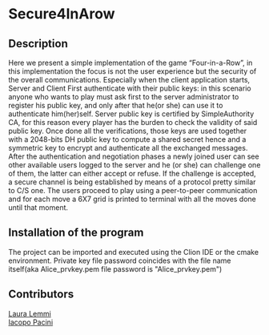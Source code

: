 # Secure4InArow

## Description
Here we present a simple implementation of the game “Four-in-a-Row”, in this
implementation the focus is not the user experience but the security of the overall
communications.
Especially when the client application starts, Server and Client
First authenticate with their public keys: in this scenario anyone who wants to play must ask first
to the server administrator to register his public key, and only after that he(or she) can use it to
authenticate him(her)self.
Server public key is certified by SimpleAuthority CA, for this reason every
player has the burden to check the validity of said public key.
Once done all the verifications, those keys are used together with a 2048-bits DH public key to
compute a shared secret hence and a symmetric key to encrypt and authenticate all the exchanged
messages.
After the authentication and negotiation phases a newly joined user can see other available users
logged to the server and he (or she) can challenge one of them, the latter can either accept or
refuse.
If the challenge is accepted, a secure channel is being established by means of a protocol
pretty similar to C/S one.
The users proceed to play using a peer-to-peer communication and for
each move a 6X7 grid is printed to terminal with all the moves done until that moment.

## Installation of the program
The project can be imported and executed using the Clion IDE or the cmake environment.
Private key file password coincides with the file name itself(aka Alice_prvkey.pem file 
password is "Alice_prvkey.pem")

## Contributors
[Laura Lemmi](https://github.com/llemmi)      
[Iacopo Pacini](https://github.com/IacPc)
